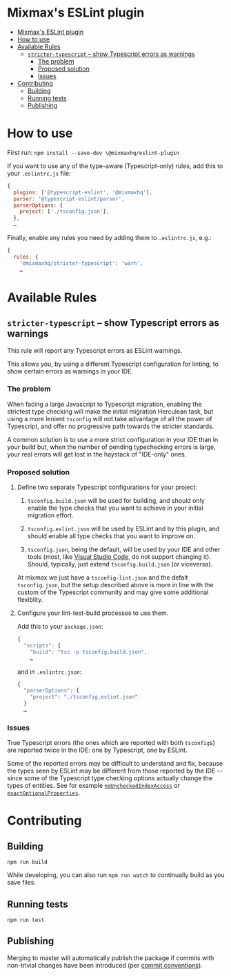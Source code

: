 # Mixmax's ESLint plugin

- [Mixmax's ESLint plugin](#mixmaxs-eslint-plugin)
- [How to use](#how-to-use)
- [Available Rules](#available-rules)
  - [`stricter-typescript` – show Typescript errors as warnings](#stricter-typescript--show-typescript-errors-as-warnings)
    - [The problem](#the-problem)
    - [Proposed solution](#proposed-solution)
    - [Issues](#issues)
- [Contributing](#contributing)
  - [Building](#building)
  - [Running tests](#running-tests)
  - [Publishing](#publishing)

# How to use

First run: `npm install --save-dev \@mixmaxhq/eslint-plugin`

If you want to use any of the type-aware (Typescript-only) rules, add this to your `.eslintrc.js` file:

```js
{
  plugins: ['@typescript-eslint', '@mixmaxhq'],
  parser: '@typescript-eslint/parser',
  parserOptions: {
    project: ['./tsconfig.json'],
  },
  …
```

Finally, enable any rules you need by adding them to `.eslintrc.js`, e.g.:

```js
{
  rules: {
    '@mixmaxhq/stricter-typescript': 'warn',
    …
```

# Available Rules

## `stricter-typescript` – show Typescript errors as warnings

This rule will report any Typescript errors as ESLint warnings.

This allows you, by using a different Typescript configuration for linting, to show certain errors as warnings in your IDE.

### The problem

When facing a large Javascript to Typescript migration, enabling the strictest type checking will make the initial migration Herculean task, but using a more lenient `tsconfig` will not take advantage of all the power of Typescript, and offer no progressive path towards the stricter standards.

A common solution is to use a more strict configuration in your IDE than in your build but, when the number of pending typechecking errors is large, your real errors will get lost in the haystack of "IDE-only" ones.

### Proposed solution

1. Define two separate Typescript configurations for your project:

   1. `tsconfig.build.json` will be used for building, and should only enable the type checks that you want to achieve in your initial migration effort.

   1. `tsconfig.eslint.json` will be used by ESLint and by this plugin, and should enable all type checks that you want to improve on.

   1. `tsconfig.json`, being the default, will be used by your IDE and other tools (most, like [Visual Studio Code](https://github.com/Microsoft/vscode/issues/12463), do not support changing it). Should, typically, just extend `tsconfig.build.json` (or viceversa).

   At mixmax we just have a `tsconfig-lint.json` and the defalt `tsconfig.json`, but the setup described above is more in line with the custom of the Typescript community and may give some additional flexiblity.

2. Configure your lint-test-build processes to use them.

   Add this to your `package.json`:

   ```js
   {
     "scripts": {
       "build": "tsc -p tsconfig.build.json",
       …
   ```

   and in `.eslintrc.json`:

   ```js
   {
     "parserOptions": {
       "project": "./tsconfig.eslint.json"
     }
     …
   ```

### Issues

True Typescript errors (the ones which are reported with both `tsconfig`s) are reported twice in the IDE: one by Typescript, one by ESLint.

Some of the reported errors may be difficult to understand and fix, because the types seen by ESLint may be different from those reported by the IDE -- since some of the Typescript type checking options actually change the types of entities. See for example [`noUncheckedIndexAccess`](https://www.typescriptlang.org/tsconfig#noUncheckedIndexedAccess) or [`exactOptionalProperties`](https://www.typescriptlang.org/tsconfig#exactOptionalPropertyTypes).

# Contributing

## Building

`npm run build`

While developing, you can also run `npm run watch` to continually build as you save files.

## Running tests

`npm run test`

## Publishing

Merging to master will automatically publish the package if commits with non-trivial changes have been introduced (per [commit conventions](https://www.conventionalcommits.org)).
